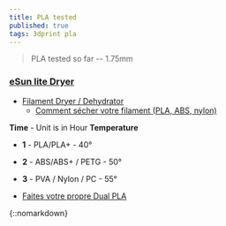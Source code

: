 ```yaml
---
title: PLA tested
published: true
tags: 3dprint pla
---
```

> PLA tested so far -- 1.75mm

### [eSun lite Dryer](https://www.esun3d.com/uploads/eBOX-Lite-Manual.pdf)
- [Filament Dryer / Dehydrator](https://www.thingiverse.com/thing:1618037)
	- [Comment sécher votre filament (PLA, ABS, nylon)](https://all3dp.com/fr/2/secher-filament-pla-abs-nylon/)

**Time** - Unit is in Hour
**Temperature** 
- **1** - PLA/PLA+ - 40°
- **2** - ABS/ABS+ / PETG - 50°
- **3** - PVA / Nylon / PC - 55°


    
- [Faites votre propre Dual PLA](https://www.youtube.com/watch?v=Bjo_4RYRaOo)

<!-- see base fiddler for this page: https://jsfiddle.net/y_duf/oqh3p8tx/ -->

{::nomarkdown}
    <style>
        .palette {
            display: flex;
        }

        .color-box-container {
            position: relative;
            margin: 10px;
        }

        .color-box {
            width: 50px;
            height: 50px;
            cursor: pointer;
            transition: transform 0.2s;
            border-radius: 10px;
            stroke: black; /* Stroke color */
            stroke-width: 4; /* Stroke width */
            rx: 10; /* Default rx value for rounded corners */
            ry: 10; /* Default ry value for rounded corners */
        }

        .color-box:hover {
            transform: scale(1.1);
        }

        .product-list {
            display: none;
            position: absolute;
            background-color: white;
            padding: 10px;
            border: 1px solid #ccc;
            z-index: 1;
            border-radius: 5px;
            top: 30px; /* Adjust the top position to match your layout */
            left: 0;
            max-width: 500px; /* Set the maximum width */
            min-width: 100px; /* Set the minimum width */
            white-space: nowrap; /* Prevent text from wrapping */
            overflow: auto; /* Enable scrollbars for overflow text */
        }
  
        /* Define different styles for list items */
        .product-list ul {
            list-style-type: none; /* Remove default list marker */
            padding: 0;
        }

        .color-box-container:hover .product-list {
            display: block;
        }
  
         /* Light grey */
        .light-grey {
            fill: #f2f2f2;
        }

        /* Grey */
        .grey {
            fill: #ccc;
        }

        /* Dark grey */
        .dark-grey {
            fill: #bbb; /* Text color for dark grey */
        }
  
          /* Orange */
        .orange {
            fill: orange; /* Set fill color to orange */
        }
  
        /* Colored circle */
        .circle {
            display: inline-block;
            width: 20px;
            height: 20px;
            border-radius: 50%;
            margin-right: 5px;
        }
    </style>
{:/}

### Tech Palette
like [USSA design](https://www.youtube.com/@ussadesign/videos)

{::nomarkdown}
<div class="palette">
  <!-- Repeat the color boxes and product lists for other colors -->
  <div class="color-box-container">
    <svg class="color-box">
      <rect width="100%" height="100%" fill="white" />
    </svg>
    <div class="product-list">White
      <ul>
        <li><a href="https://www.amazon.fr/SUNLU-Filament-Dimensional-Accuracy-Printing/dp/B07R8X76GW">SUNLU PLA+</a> easy to print - very thin 
          - 210° / 60° / 65° </li>
        <li><a href="https://www.amazon.fr/gp/product/B017HAIMZU">ICE</a> easy to print - thick 
          - 205° </li>
        <li><a href="https://www.amazon.fr/Verbatim-Printer-Filament-PLA-blanc/dp/B00WRBI59S">Verbatim</a> - very thin/precise print - 205° </li>
      </ul>
    </div>
  </div>

  <!-- Repeat the color boxes and product lists for other colors -->
  <div class="color-box-container">
    <svg class="color-box">
      <rect width="100%" height="100%" class="orange"  />
    </svg>
    <div class="product-list">Orange
      <ul>
        <li><a href="https://www.amazon.fr/gp/product/B017HAIB1A">Obstinate Orange (ICE)</a></li>
        <li><a href="https://fr.aliexpress.com/item/1005006134890025.html">Orange (Sunlu)</a></li>
      </ul>
    </div>
  </div>

  <!-- Repeat the color boxes and product lists for other colors -->
  <div class="color-box-container">
    <svg class="color-box">
      <rect width="100%" height="100%" fill="red"  />
    </svg>
    <div class="product-list">Red
      <ul>
        <li><a href="https://www.amazon.fr/gp/product/B074PDDPJ7/ref=oh_aui_detailpage_o01_s00?ie=UTF8&psc=1">rouge pompier (dagoma chromatic)</a></li>
      </ul>
    </div>
  </div>

  <!-- Repeat the color boxes and product lists for other colors -->
  <div class="color-box-container">
    <svg class="color-box">
      <rect width="100%" height="100%" class="light-grey"  />
    </svg>
    <div class="product-list">Light Grey 
      <ul>
        <li><span class="circle" style="background-color: #D2D7D3;"></span><a href="https://www.3djake.fr/formfutura/easyfil-epla-light-grey">Light Grey (EasyFil)</a></li>
        <li><span class="circle" style="background-color: #D2D2C8;"></span><a href="https://yduf.github.io/mac-classic/">Mac Classic</a></li>
      </ul>
    </div>
  </div>

  <!-- Repeat the color boxes and product lists for other colors -->
  <div class="color-box-container">
    <svg class="color-box">
      <rect width="100%" height="100%" class="grey"  />
    </svg>
    <div class="product-list">Grey
      <ul>
  <li><span class="circle" style="background-color: #797B7A;"></span><a href="https://www.3djake.fr/polymaker/polyterra-pla-fossil-grey">Fossil Grey (PolyTerra) - smooth texture</a></li>       
      </ul>
    </div>
  </div>

  <!-- Repeat the color boxes and product lists for other colors -->
  <div class="color-box-container">
    <svg class="color-box">
      <rect width="100%" height="100%" fill="#555756"  />
    </svg>
    <div class="product-list">Dark Grey
      <ul>
 		<li><span class="circle" style="background-color: #797B7A;"></span><a href="https://www.amazon.fr/dp/B07DCLQG45">Grey (ANYCUBIC)</a></li>
        <li><span class="circle" style="background-color: #797B7A;"></span><a href="https://www.3djake.fr/formfutura/easyfil-epla-grey-aluminium">Grey Aluminium</a></li>
      </ul>
    </div>
  </div>

  <!-- Repeat the color boxes and product lists for other colors -->
  <div class="color-box-container">
    <svg class="color-box">
      <rect width="100%" height="100%" fill="black"  />
    </svg>
    <div class="product-list">Black
      <ul>
        <li><a href="https://www.amazon.fr/gp/product/B074PD8GYY/ref=oh_aui_detailpage_o01_s00?ie=UTF8&psc=1">noir brillant (dagoma chromatic)</a></li>
        <li><a href="https://www.3djake.fr/polymaker/polyterra-pla-charcoal-black">Charcoal Black (PolyTerra)</a></li>
      </ul>
    </div>
  </div>

</div>   
{:/}

### Alt Palette

{::nomarkdown}
<div class="palette">

  <!-- Repeat the color boxes and product lists for other colors -->
  <div class="color-box-container">
    <svg class="color-box">Pink
      <rect width="100%" height="100%" fill="#FE69B2"  />
    </svg>
    <div class="product-list">
      <ul>
        <li><a href="https://www.amazon.fr/dp/B017HAIE1M/ref=twister_B09HSJWH47?th=1"> Precious Pink   (ICE)</a></li>
      </ul>
    </div>
  </div>

  <!-- Repeat the color boxes and product lists for other colors -->
  <div class="color-box-container">
    <svg class="color-box">Green
      <rect width="100%" height="100%" fill="#99D461"  />
    </svg>
    <div class="product-list">
      <ul>
        <li><a href="https://www.amazon.fr/gp/product/B017HAI53E/ref=ppx_yo_dt_b_asin_title_o00_s00?ie=UTF8&th=1">Mellow Mint  (ICE)</a></li>
      </ul>
    </div>
  </div>

  <!-- Repeat the color boxes and product lists for other colors -->
  <div class="color-box-container">
    <svg class="color-box">Blue
      <rect width="100%" height="100%" fill="#538DD9"  />
    </svg>
    <div class="product-list">
      <ul>
        <li><a href="https://www.3djake.fr/formfutura/easyfil-epla-light-blue">Light Blue (EasyFil)</a></li>
      </ul>
    </div>
  </div>


</div>   
{:/}

### Misc Palette

{::nomarkdown}
<div class="palette">

  <!-- Repeat the color boxes and product lists for other colors -->
  <div class="color-box-container">
    <svg class="color-box">Gold
      <rect width="100%" height="100%" fill="#E4C392"  />
    </svg>
    <div class="product-list">
      <ul>
        <li><a href="https://www.amazon.fr/gp/product/B017HAI4VM/ref=ppx_yo_dt_b_asin_title_o03_s00?ie=UTF8&psc=1">Groovy Gold (ICE)</a>  - easy to print, nice <a href="https://www.reddit.com/r/3Dprinting/comments/anh3qg/guan_bas_relief_printed_vertically_012_layer/">bronze/brass finish</a> - 205°C/55°C - clean glass - work perfectly</li>
      </ul>
    </div>
  </div>

</div>   
{:/}

## [Provider/Vendor](https://forum.prusaprinters.org/forum/original-prusa-i3-mk3-discussion-generale-annonces-et-nouveautes/filaments-avis-et-conseils/)
- [3djake.fr](https://www.3djake.fr) - TBD
	- [PLA Economy Light Gray](https://www.3djake.fr/colorfabb/pla-economy-light-gray) - TBD
    - [PolyTerra PLA Arctic Teal ](https://www.3djake.fr/polymaker/polyterra-pla-arctic-teal) - imprime bien mais [TVOC](https://learn.kaiterra.com/en/air-academy/understanding-tvoc-volatile-organic-compounds) important 1.2 mg/m³  a l'ouverture (yellow air state) - to recheck
		- excellent printing 210°C 80 mm/s / Bed at 40°C
        - very bad stickyness => + lack + height tuning
    - [PolyTerra PLA Charcoal Black  ](https://www.3djake.fr/polymaker/polyterra-pla-charcoal-black) - TBD
    - [PolyTerra PLA Fossil Grey  ](https://www.3djake.fr/polymaker/polyterra-pla-fossil-grey?sai=10324   ) - good printing 205°C/40°C (warp on higher bed temp) - clean glass (alcohol whipe) - 120 mm/s
		- issue with default ender 3 extruder (underextrusion issue)
    
    - [PLA Extrafill Vertigo Galaxy](https://www.3djake.fr/fillamentum/pla-extrafill-vertigo-galaxy) - TBD
- [3DFil](https://www.3dfil.fr/commande) - TBD

## PLA 
### [ICE](https://distrinova.net/brand/ice-filaments/)
- [white (0.75kg)](https://www.amazon.fr/gp/product/B017HAIMZU/ref=ppx_yo_dt_b_asin_title_o08_s00?ie=UTF8&psc=1) - easy to print - thick 
	- 205°
- [Groovy Gold (0.75kg)](https://www.amazon.fr/gp/product/B017HAI4VM/ref=ppx_yo_dt_b_asin_title_o03_s00?ie=UTF8&psc=1) - easy to print, nice [bronze/brass finish](https://www.reddit.com/r/3Dprinting/comments/anh3qg/guan_bas_relief_printed_vertically_012_layer/)
	- 205°C/55°C - clean glass - work perfectly
- [Obstinate Orange (0.75kg)](https://www.amazon.fr/gp/product/B017HAIB1A/ref=ppx_yo_dt_b_asin_title_o01_s00?ie=UTF8&psc=1) - nice color  
	- 200..215° / bed 60° => WAIT FOR BED TEMP + lack ortherwise does not stick well to glass

### [Sunlu](https://www.serial-testeur.com/en/sunlu-pla-filament-test-of-the-complete-collection-or-almost/) / [thingiverse](https://www.thingiverse.com/thing:5210727/comments)
- [PLA+ White ](https://www.amazon.fr/gp/product/B07XFL3XB9/ref=ppx_yo_dt_b_asin_title_o01_s00?ie=UTF8&psc=1) - [210° / 60°](https://www.thingiverse.com/groups/creality-cr-10/forums/general/topic:41698)

### [Heliox used](https://www.youtube.com/c/HelioxLab/videos)
- [Noulei Filament](https://www.amazon.fr/Noulei-Filament-imprimante-Printing-Bobine/dp/B07PZRSYC6?__mk_fr_FR=%C3%85M%C3%85%C5%BD%C3%95%C3%91&keywords=rouge%2Bsoie%2Bpla&qid=1637248764&sr=8-5&linkCode=sl1&tag=w3bhx-21&linkId=9acbd4af19ec944a0ac4a1476b4868d7&language=fr_FR&ref_=as_li_ss_tl&th=1)
- [cuivre](https://francofil.fr/product/filament-pla-cuivre-2/)
- [Eryone](https://www.amazon.fr/Filament-ERYONE-1-75mm-Imprimante-Finition/dp/B08JFZGFG1?__mk_fr_FR=%C3%85M%C3%85%C5%BD%C3%95%C3%91&dchild=1&keywords=filament%2Bblanc%2Bmat&qid=1613696978&sr=8-10&linkCode=sl1&tag=4527896-21&linkId=7238f7c85882c8d51b29e265e0555721&language=fr_FR&ref_=as_li_ss_tl&th=1)
- [Ice](https://www.amazon.fr/ICE-FILAMENTS-ICEFIL1PLA119-Filament-Wintershine/dp/B017HAIMZU?__mk_fr_FR=%C3%85M%C3%85%C5%BD%C3%95%C3%91&dchild=1&keywords=filament+blanc&qid=1613697286&sr=8-11&linkCode=sl1&tag=4527896-21&linkId=1aef2aceeea1d082c100213f150970af&language=fr_FR&ref_=as_li_ss_tl)

### Verbatim 
- [Silver (1kg)](https://www.amazon.fr/VERBATIM-FILLAMENT-3D-PRINT-55275/dp/B00WRBI67O/ref=sr_1_10?ie=UTF8&qid=1509281707&sr=8-10&keywords=PLA+verbatim) - very thin/precise print - 205°
- [White (1kg)](https://www.amazon.fr/Verbatim-Printer-Filament-PLA-blanc/dp/B00WRBI59S/ref=sr_1_1?ie=UTF8&qid=1509281347&sr=8-1&keywords=verbatim+pla) - easy to print - thick - 205°

### Amazon
- [violet (1kg)](https://www.amazon.fr/gp/product/B07D68S7C3/ref=ppx_yo_dt_b_asin_image_o05_s01?ie=UTF8&psc=1) - print at 220°, otherwise result is brittle, with loose adherence


### dagoma chromatic / delivery service bad
- [red (rouge pompier) (250g)](https://www.amazon.fr/gp/product/B074PDDPJ7/ref=oh_aui_detailpage_o01_s00?ie=UTF8&psc=1)
- [black (noir brillant) (250g](https://www.amazon.fr/gp/product/B074PD8GYY/ref=oh_aui_detailpage_o01_s00?ie=UTF8&psc=1)

## PETG
- [ERYONE trans blue](https://www.amazon.fr/gp/product/B07YJDB2C2/ref=ppx_yo_dt_b_search_asin_image?ie=UTF8&psc=1)
	- head=250/bed=80..85/fan=40%/ini layer=0.1 speed 30mm/s * 80%
    - [How to create transparent 3D prints!](https://www.youtube.com/watch?v=QkfQri2B0PY)
    - [Transparent FDM 3D Prints are Clearly Stronger!](https://www.youtube.com/watch?v=9qb25Gi4Jv0) / [cnckitchen](https://www.cnckitchen.com/blog/transparent-fdm-3d-prints-are-clearly-stronger)
    	- [How To Print Glass ](https://www.printables.com/model/15310-how-to-print-glass)

## [TPU?](https://www.youtube.com/watch?v=rPgr2VkYESw)

### Dev mode
- [Fiddle for this page](https://jsfiddle.net/y_duf/oqh3p8tx/) mostly written by [ChatGPT](https://chat.openai.com/c/fccdf27c-22b3-4c39-a392-a9c2350fe7cd)
